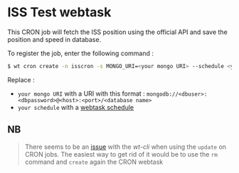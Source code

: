 # ISS Test webtask

This CRON job will fetch the ISS position using the official API and save the position and speed in database.

To register the job, enter the following command :

```bash
$ wt cron create -n isscron -s MONGO_URI=<your mongo URI> --schedule <your schedule> iss-speed.js
```

Replace :

- `your mongo URI` with a URI with this format : `mongodb://<dbuser>:<dbpassword>@<host>:<port>/<database name>`
- `your schedule` with a [webtask schedule](https://webtask.io/docs/cron)

## NB

> There seems to be an [issue](https://github.com/auth0/wt-cli/issues/157) with the *wt-cli* when using the `update` on CRON jobs. The easiest way to get rid of it would be to use the `rm` command and `create` again the CRON webtask
